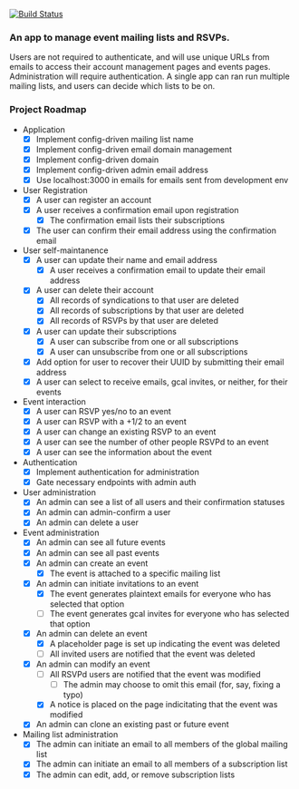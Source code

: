 [![Build Status](https://travis-ci.org/zack/events-management.svg?branch=master)](https://travis-ci.org/zack/events-management)

### An app to manage event mailing lists and RSVPs.
Users are not required to authenticate, and will use unique URLs from emails to
access their account management pages and events pages. Administration will
require authentication. A single app can ran run multiple mailing lists, and
users can decide which lists to be on.

### Project Roadmap
* Application
  - [x] Implement config-driven mailing list name
  - [x] Implement config-driven email domain management
  - [x] Implement config-driven domain
  - [x] Implement config-driven admin email address
  - [x] Use localhost:3000 in emails for emails sent from development env
* User Registration
  - [x] A user can register an account
  - [x] A user receives a confirmation email upon registration
    - [x] The confirmation email lists their subscriptions
  - [x] The user can confirm their email address using the confirmation email
* User self-maintanence
  - [x] A user can update their name and email address
    - [x] A user receives a confirmation email to update their email address
  - [x] A user can delete their account
    - [x] All records of syndications to that user are deleted
    - [x] All records of subscriptions by that user are deleted
    - [x] All records of RSVPs by that user are deleted
  - [x] A user can update their subscriptions
    - [x] A user can subscribe from one or all subscriptions
    - [x] A user can unsubscribe from one or all subscriptions
  - [x] Add option for user to recover their UUID by submitting their email address
  - [x] A user can select to receive emails, gcal invites, or neither, for their events
* Event interaction
  - [x] A user can RSVP yes/no to an event
  - [x] A user can RSVP with a +1/2 to an event
  - [x] A user can change an existing RSVP to an event
  - [x] A user can see the number of other people RSVPd to an event
  - [x] A user can see the information about the event
* Authentication
  - [x] Implement authentication for administration
  - [x] Gate necessary endpoints with admin auth
* User administration
  - [x] An admin can see a list of all users and their confirmation statuses
  - [x] An admin can admin-confirm a user
  - [x] An admin can delete a user
* Event administration
  - [x] An admin can see all future events
  - [x] An admin can see all past events
  - [x] An admin can create an event
    - [x] The event is attached to a specific mailing list
  - [x] An admin can initiate invitations to an event
    - [x] The event generates plaintext emails for everyone who has selected that option
    - [ ] The event generates gcal invites for everyone who has selected that option
  - [x] An admin can delete an event
    - [x] A placeholder page is set up indicating the event was deleted
    - [ ] All invited users are notified that the event was deleted
  - [x] An admin can modify an event
    - [ ] All RSVPd users are notified that the event was modified
      - [ ] The admin may choose to omit this email (for, say, fixing a typo)
    - [x] A notice is placed on the page indicitating that the event was modified
  - [x] An admin can clone an existing past or future event
* Mailing list administration
  - [x] The admin can initiate an email to all members of the global mailing list
  - [x] The admin can initiate an email to all members of a subscription list
  - [x] The admin can edit, add, or remove subscription lists
